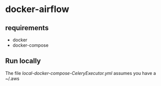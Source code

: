 # docker-airflow

## requirements
* docker
* docker-compose

## Run locally

The file *local-docker-compose-CeleryExecutor.yml* assumes you have a ~/.aws 